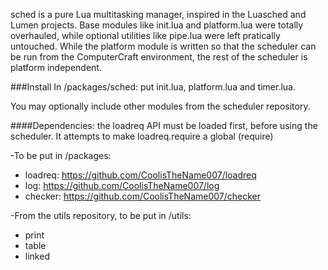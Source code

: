 sched is a pure Lua multitasking manager, inspired in the Luasched and Lumen
projects. Base modules like init.lua and platform.lua were totally overhauled, while optional utilities like pipe.lua were left pratically untouched.
While the platform module is written so that the scheduler can be run from the ComputerCraft environment, the rest of the scheduler is platform independent.


###Install
In /packages/sched: put init.lua, platform.lua and timer.lua.

You may optionally include other modules from the scheduler repository.

####Dependencies:
the loadreq API must be loaded first, before using the scheduler. It attempts to make loadreq.require a global (require)

-To be put in /packages:

+ loadreq: https://github.com/CoolisTheName007/loadreq
+ log: https://github.com/CoolisTheName007/log
+ checker: https://github.com/CoolisTheName007/checker

-From the utils repository, to be put in /utils:

+ print
+ table
+ linked
